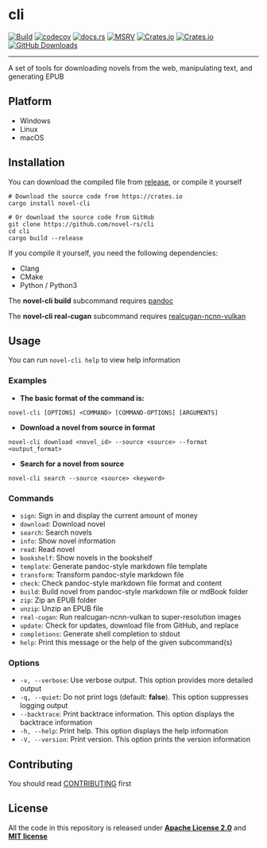# cli

[![Build](https://github.com/novel-rs/cli/actions/workflows/build.yml/badge.svg)](https://github.com/novel-rs/cli/actions/workflows/build.yml)
[![codecov](https://codecov.io/gh/novel-rs/cli/branch/main/graph/badge.svg?token=96TJ1OIF3P)](https://codecov.io/gh/novel-rs/cli)
[![docs.rs](https://img.shields.io/docsrs/novel-cli)](https://docs.rs/novel-cli)
[![MSRV](https://img.shields.io/badge/rustc-1.75+-blue.svg)](https://github.com/rust-lang/rust)
[![Crates.io](https://img.shields.io/crates/l/novel-cli)](https://github.com/novel-rs/cli)
[![Crates.io](https://img.shields.io/crates/v/novel-cli)](https://crates.io/crates/novel-cli)
[![GitHub Downloads](https://img.shields.io/github/downloads/novel-rs/cli/total)](https://github.com/novel-rs/cli/releases)

---

A set of tools for downloading novels from the web, manipulating text, and generating EPUB

## Platform

- Windows
- Linux
- macOS

## Installation

You can download the compiled file from [release](https://github.com/novel-rs/cli/releases), or compile it yourself

```shell
# Download the source code from https://crates.io
cargo install novel-cli

# Or download the source code from GitHub
git clone https://github.com/novel-rs/cli
cd cli
cargo build --release
```

If you compile it yourself, you need the following dependencies:

- Clang
- CMake
- Python / Python3

The **novel-cli build** subcommand requires [pandoc](https://github.com/jgm/pandoc)

The **novel-cli real-cugan** subcommand requires [realcugan-ncnn-vulkan](https://github.com/nihui/realcugan-ncnn-vulkan)

## Usage

You can run `novel-cli help` to view help information

### Examples

- **The basic format of the command is:**

```shell
novel-cli [OPTIONS] <COMMAND> [COMMAND-OPTIONS] [ARGUMENTS]
```

- **Download a novel from source in format**

```shell
novel-cli download <novel_id> --source <source> --format <output_format>
```

- **Search for a novel from source**

```shell
novel-cli search --source <source> <keyword>
```

### Commands

- `sign`: Sign in and display the current amount of money
- `download`: Download novel
- `search`: Search novels
- `info`: Show novel information
- `read`: Read novel
- `bookshelf`: Show novels in the bookshelf
- `template`: Generate pandoc-style markdown file template
- `transform`: Transform pandoc-style markdown file
- `check`: Check pandoc-style markdown file format and content
- `build`: Build novel from pandoc-style markdown file or mdBook folder
- `zip`: Zip an EPUB folder
- `unzip`: Unzip an EPUB file
- `real-cugan`: Run realcugan-ncnn-vulkan to super-resolution images
- `update`: Check for updates, download file from GitHub, and replace
- `completions`: Generate shell completion to stdout
- `help`: Print this message or the help of the given subcommand(s)

### Options

- `-v, --verbose`: Use verbose output. This option provides more detailed output
- `-q, --quiet`: Do not print logs (default: **false**). This option suppresses logging output
- `--backtrace`: Print backtrace information. This option displays the backtrace information
- `-h, --help`: Print help. This option displays the help information
- `-V, --version`: Print version. This option prints the version information

## Contributing

You should read [CONTRIBUTING](https://github.com/novel-rs/cli/blob/main/CONTRIBUTING.md) first

## License

All the code in this repository is released under **[Apache License 2.0](https://www.apache.org/licenses/LICENSE-2.0)**
and **[MIT license](https://opensource.org/licenses/MIT)**
